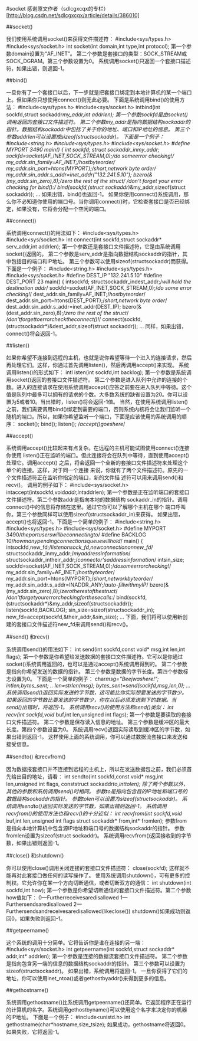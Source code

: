 #socket
感谢原文作者（sdlcgxcqx的专栏）[http://blog.csdn.net/sdlcgxcqx/article/details/386010]


##socket()

我们使用系统调用socket()来获得文件描述符：
 #include<sys/types.h>
 #include<sys/socket.h>
int socket(int domain,int type,int protocol);
第一个参数domain设置为“AF_INET”。
第二个参数是套接口的类型：SOCK_STREAM或
SOCK_DGRAM。第三个参数设置为0。
系统调用socket()只返回一个套接口描述符，如果出错，则返回-1。

 

##bind()

一旦你有了一个套接口以后，下一步就是把套接口绑定到本地计算机的某一个端口上。但如果你只想使用connect()则无此必要。
下面是系统调用bind()的使用方法：
 #include<sys/types.h>
 #include<sys/socket.h>
intbind(int sockfd,struct sockaddr*my_addr,int addrlen);
第一个参数sockfd是由socket()调用返回的套接口文件描述符。
第二个参数my_addr是指向数据结构sockaddr的指针。数据结构sockaddr中包括了关于你的地址、端口和IP地址的信息。
第三个参数addrlen可以设置成sizeof(structsockaddr)。
下面是一个例子：
 #include<string.h>
 #include<sys/types.h>
 #include<sys/socket.h>
 #define MYPORT 3490
main()
{
int sockfd;
struct sockaddr_inmy_addr;
sockfd=socket(AF_INET,SOCK_STREAM,0);/*do someerror checking!*/
my_addr.sin_family=AF_INET;/*hostbyteorder*/
my_addr.sin_port=htons(MYPORT);/*short,network byte order*/
my_addr.sin_addr.s_addr=inet_addr("132.241.5.10");
bzero(&(my_addr.sin_zero),8);/*zero the rest of the struct*/
/*don't forget your error checking for bind():*/
bind(sockfd,(struct sockaddr*)&my_addr,sizeof(struct sockaddr));
...
如果出错，bind()也返回-1。
如果你使用connect()系统调用，那么你不必知道你使用的端口号。当你调用connect()时，它检查套接口是否已经绑定，如果没有，它将会分配一个空闲的端口。

##connect()

系统调用connect()的用法如下：
 #include<sys/types.h>
 #include<sys/socket.h>
int connect(int sockfd,struct sockaddr* serv_addr,int addrlen);
第一个参数还是套接口文件描述符，它是由系统调用socket()返回的。
第二个参数是serv_addr是指向数据结构sockaddr的指针，其中包括目的端口和IP地址。
第三个参数可以使用sizeof(structsockaddr)而获得。
下面是一个例子：
 #include<string.h>
 #include<sys/types.h>
 #include<sys/socket.h>
 #define DEST_IP "132.241.5.10"
 #define DEST_PORT 23
main()
{
intsockfd;
structsockaddr_indest_addr;/*will hold the destination addr*/
sockfd=socket(AF_INET,SOCK_STREAM,0);/*do some error checking!*/
dest_addr.sin_family=AF_INET;/*hostbyteorder*/
dest_addr.sin_port=htons(DEST_PORT);/*short,network byte order*/
dest_addr.sin_addr.s_addr=inet_addr(DEST_IP);
bzero(&(dest_addr.sin_zero),8);/*zero the rest of the struct*/
/*don'tforgettoerrorchecktheconnect()!*/
connect(sockfd,(structsockaddr*)&dest_addr,sizeof(struct sockaddr));
...
同样，如果出错，connect()将会返回-1。


##listen()

如果你希望不连接到远程的主机，也就是说你希望等待一个进入的连接请求，然后再处理它们。这样，你通过首先调用listen()，然后再调用accept()来实现。
系统调用listen()的形式如下：
intl isten(int sockfd,int backlog);
第一个参数是系统调用socket()返回的套接口文件描述符。
第二个参数是进入队列中允许的连接的个数。进入的连接请求在使用系统调用accept()应答之前要在进入队列中等待。这个值是队列中最多可以拥有的请求的个数。大多数系统的缺省设置为20。你可以设置为5或者10。当出错时，listen()将会返回-1值。
当然，在使用系统调用listen()之前，我们需要调用bind()绑定到需要的端口，否则系统内核将会让我们监听一个随机的端口。所以，如果你希望监听一个端口，下面是应该使用的系统调用的顺序：
socket();
bind();
listen();
/*accept()goeshere*/

##accept()

系统调用accept()比较起来有点复杂。在远程的主机可能试图使用connect()连接你使用
listen()正在监听的端口。但此连接将会在队列中等待，直到使用accept()处理它。调用accept()
之后，将会返回一个全新的套接口文件描述符来处理这个单个的连接。这样，对于同一个连接
来说，你就有了两个文件描述符。原先的一个文件描述符正在监听你指定的端口，新的文件描
述符可以用来调用send()和recv()。
调用的例子如下：
 #include<sys/socket.h>
intaccept(intsockfd,void*addr,int*addrlen);
第一个参数是正在监听端口的套接口文件描述符。第二个参数addr是指向本地的数据结构
sockaddr_in的指针。调用connect()中的信息将存储在这里。通过它你可以了解哪个主机在哪个
端口呼叫你。第三个参数同样可以使用sizeof(structsockaddr_in)来获得。
如果出错，accept()也将返回-1。下面是一个简单的例子：
 #include<string.h>
 #include<sys/types.h>
 #include<sys/socket.h>
 #define MYPORT 3490/*theportuserswillbeconnectingto*/
 #define BACKLOG 10/*howmanypendingconnectionsqueuewillhold*/
main()
{
intsockfd,new_fd;/*listenonsock_fd,newconnectiononnew_fd*/
structsockaddr_inmy_addr;/*myaddressinformation*/
structsockaddr_intheir_addr;/*connector'saddressinformation*/
intsin_size;
sockfd=socket(AF_INET,SOCK_STREAM,0);/*dosomeerrorchecking!*/
my_addr.sin_family=AF_INET;/*hostbyteorder*/
my_addr.sin_port=htons(MYPORT);/*short,networkbyteorder*/
my_addr.sin_addr.s_addr=INADDR_ANY;/*auto-fillwithmyIP*/
bzero(&(my_addr.sin_zero),8);/*zerotherestofthestruct*/
/*don'tforgetyourerrorcheckingforthesecalls:*/
bind(sockfd,(structsockaddr*)&my_addr,sizeof(structsockaddr));
listen(sockfd,BACKLOG);
sin_size=sizeof(structsockaddr_in);
new_fd=accept(sockfd,&their_addr,&sin_size);
...
下面，我们将可以使用新创建的套接口文件描述符new_fd来调用send()和recv()。

##send() 和recv()

系统调用send()的用法如下：
int send(int sockfd,const void* msg,int len,int flags);
第一个参数是你希望给发送数据的套接口文件描述符。它可以是你通过socket()系统调用返回的，也可以是通过accept()系统调用得到的。
第二个参数是指向你希望发送的数据的指针。
第三个参数是数据的字节长度。第四个参数标志设置为0。
下面是一个简单的例子：
char*msg="Beejwashere!";
intlen,bytes_sent;
..
len=strlen(msg);
bytes_sent=send(sockfd,msg,len,0);
...
系统调用send()返回实际发送的字节数，这可能比你实际想要发送的字节数少。如果返回的字节数比要发送的字节数少，你在以后必须发送剩下的数据。当send()出错时，将返回-1。
系统调用recv()的使用方法和send()类似：
int recv(int sockfd,void* buf,int len,unsigned int flags);
第一个参数是要读取的套接口文件描述符。
第二个参数是保存读入信息的地址。
第三个参数是缓冲区的最大长度。第四个参数设置为0。
系统调用recv()返回实际读取到缓冲区的字节数，如果出错则返回-1。
这样使用上面的系统调用，你可以通过数据流套接口来发送和接受信息。

##sendto() 和recvfrom()

因为数据报套接口并不连接到远程的主机上，所以在发送数据包之前，我们必须首先给出目的地址，请看：
int sendto(int sockfd,const void* msg,int len,unsigned int flags,
conststruct sockaddr*to,inttolen);
除了两个参数以外，其他的参数和系统调用send()时相同。
参数to是指向包含目的IP地址和端口号的数据结构sockaddr的指针。
参数tolen可以设置为sizeof(structsockaddr)。
系统调用sendto()返回实际发送的字节数，如果出错则返回-1。
系统调用recvfrom()的使用方法也和recv()的十分近似：
int recvfrom(int sockfd,void* buf,int len,unsigned int flags
struct sockaddr* from,int* fromlen);
参数from是指向本地计算机中包含源IP地址和端口号的数据结构sockaddr的指针。
参数fromlen设置为sizeof(struct sockaddr)。
系统调用recvfrom()返回接收到的字节数，如果出错则返回-1。

##close() 和shutdown()

你可以使用close()调用关闭连接的套接口文件描述符：
close(sockfd);
这样就不能再对此套接口做任何的读写操作了。
使用系统调用shutdown()，可有更多的控制权。它允许你在某一个方向切断通信，或者切断双方的通信：
int shutdown(int sockfd,int how);
第一个参数是你希望切断通信的套接口文件描述符。第二个参数how值如下：
0—Furtherreceivesaredisallowed
1—Furthersendsaredisallowed
2—Furthersendsandreceivesaredisallowed(likeclose())
shutdown()如果成功则返回0，如果失败则返回-1。

##getpeername()

这个系统的调用十分简单。它将告诉你是谁在连接的另一端：
 #include<sys/socket.h>
int getpeername(int sockfd,struct sockaddr* addr,int* addrlen);
第一个参数是连接的数据流套接口文件描述符。
第二个参数是指向包含另一端的信息的数据结构sockaddr的指针。
第三个参数可以设置为sizeof(structsockaddr)。
如果出错，系统调用将返回-1。
一旦你获得了它们的地址，你可以使用inet_ntoa()或者gethostbyaddr()来得到更多的信息。

##gethostname()

系统调用gethostname()比系统调用getpeername()还简单。它返回程序正在运行的计算机的名字。系统调用gethostbyname()可以使用这个名字来决定你的机器的IP地址。
下面是一个例子：
 #include<unistd.h>
int gethostname(char*hostname,size_tsize);
如果成功，gethostname将返回0。如果失败，它将返回-1。
